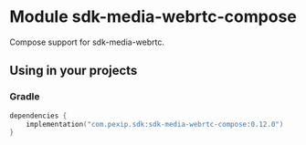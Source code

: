 # Module sdk-media-webrtc-compose

Compose support for sdk-media-webrtc.

## Using in your projects

### Gradle

```kotlin
dependencies {
    implementation("com.pexip.sdk:sdk-media-webrtc-compose:0.12.0")
}
```
